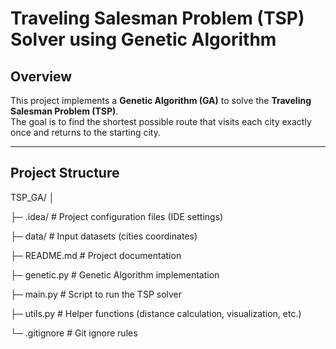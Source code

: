 # Traveling Salesman Problem (TSP) Solver using Genetic Algorithm

## Overview
This project implements a **Genetic Algorithm (GA)** to solve the **Traveling Salesman Problem (TSP)**.  
The goal is to find the shortest possible route that visits each city exactly once and returns to the starting city.

---

## Project Structure

TSP_GA/
│

├─ .idea/ # Project configuration files (IDE settings)

├─ data/ # Input datasets (cities coordinates)

├─ README.md # Project documentation

├─ genetic.py # Genetic Algorithm implementation

├─ main.py # Script to run the TSP solver

├─ utils.py # Helper functions (distance calculation, visualization, etc.)

└─ .gitignore # Git ignore rules
